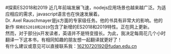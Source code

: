 #探索ES2018和2019
近几年前端发展飞速，nodejs应用场景也越来越广泛。为适应相应的需求，javascript语言也在快速发展着。  
Dr. Axel Rauschmayer是js方面的专家级任务。他的书具有非常大的影响。他的新作 `探索ES2018和2019`包含了新增的ES2018和2019特性。正在网上更新。  
然而，对于部分js开发读者，英语并不是特变擅长。为此，我决定每周花几个小时翻译一下这本书，有相同知趣的朋友想一起翻译就更好了！  
有什么建议或意见可以直接联系我：16210720192@fudan.edu.cn